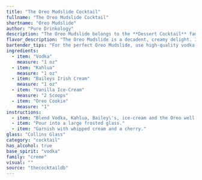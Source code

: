 ```yaml
---
title: "The Oreo Mudslide Cocktail"
fullname: "The Oreo Mudslide Cocktail"
shortname: "Oreo Mudslide"
author: "Pure Drinkology"
description: "The Oreo Mudslide belongs to the **Dessert Cocktail** family, a category that emerged in the late 19th century.  Its origins are likely contemporary, inspired by the popular Mudslide cocktail but with the playful addition of Oreo cookies, echoing the dessert-like nature of this family. "
flavor_description: "The Oreo Mudslide is a decadent, creamy delight. It's a symphony of sweet and smooth flavors, with the vodka providing a subtle kick. The Kahlua lends its rich coffee notes, while Baileys Irish Cream adds a hint of chocolate and vanilla. The ice cream rounds out the experience with its velvety texture and sweetness. The Oreo cookie adds a delightful crunch and a touch of chocolatey goodness. It's a truly indulgent treat that's perfect for satisfying those sweet cravings. "
bartender_tips: "For the perfect Oreo Mudslide, use high-quality vodka and Kahlua.  Soften the vanilla ice cream slightly for easier blending.  Don't overblend! You want a thick, milkshake-like consistency. Crush the Oreo cookies finely and use a cocktail shaker to chill the drink before serving. Garnish with a crumbled Oreo for that final touch. "
ingredients:
  - item: "Vodka"
    measure: "1 oz"
  - item: "Kahlua"
    measure: "1 oz"
  - item: "Baileys Irish Cream"
    measure: "1 oz"
  - item: "Vanilla Ice-Cream"
    measure: "2 Scoops"
  - item: "Oreo Cookie"
    measure: "1"
instructions:
  - item: "Blend Vodka, Kahlua, Bailey\'s, ice-cream and the Oreo well in a blender."
  - item: "Pour into a large frosted glass."
  - item: "Garnish with whipped cream and a cherry."
glass: "Collins Glass"
category: "cocktail"
has_alcohol: true
base_spirit: "vodka"
family: "creme"
visual: ""
source: "thecocktaildb"
---
```


